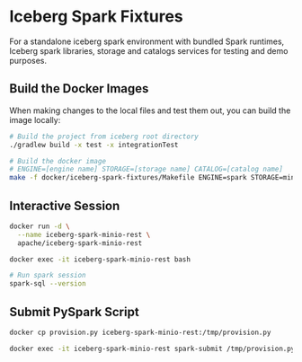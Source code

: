 <!--
  - Licensed to the Apache Software Foundation (ASF) under one
  - or more contributor license agreements.  See the NOTICE file
  - distributed with this work for additional information
  - regarding copyright ownership.  The ASF licenses this file
  - to you under the Apache License, Version 2.0 (the
  - "License"); you may not use this file except in compliance
  - with the License.  You may obtain a copy of the License at
  -
  -   http://www.apache.org/licenses/LICENSE-2.0
  -
  - Unless required by applicable law or agreed to in writing,
  - software distributed under the License is distributed on an
  - "AS IS" BASIS, WITHOUT WARRANTIES OR CONDITIONS OF ANY
  - KIND, either express or implied.  See the License for the
  - specific language governing permissions and limitations
  - under the License.
  -->

# Iceberg Spark Fixtures

For a standalone iceberg spark environment with bundled Spark runtimes, Iceberg spark libraries, storage and catalogs services for 
testing and demo purposes.

## Build the Docker Images

When making changes to the local files and test them out, you can build the image locally:

```bash
# Build the project from iceberg root directory
./gradlew build -x test -x integrationTest

# Build the docker image
# ENGINE=[engine name] STORAGE=[storage name] CATALOG=[catalog name]
make -f docker/iceberg-spark-fixtures/Makefile ENGINE=spark STORAGE=minio CATALOG=rest iceberg-engine-storage-catalog
```

## Interactive Session
```bash
docker run -d \
  --name iceberg-spark-minio-rest \
  apache/iceberg-spark-minio-rest

docker exec -it iceberg-spark-minio-rest bash

# Run spark session
spark-sql --version
```

## Submit PySpark Script
```bash
docker cp provision.py iceberg-spark-minio-rest:/tmp/provision.py

docker exec -it iceberg-spark-minio-rest spark-submit /tmp/provision.py
```